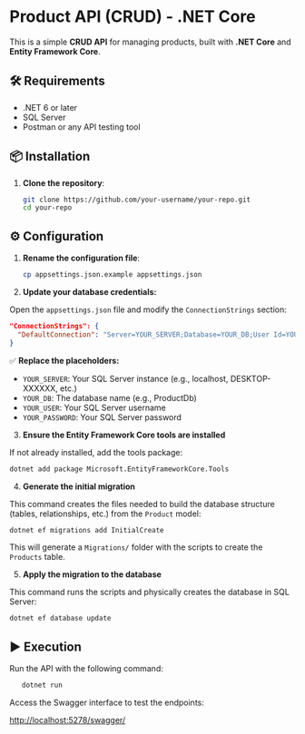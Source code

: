 # Product API (CRUD) - .NET Core

This is a simple **CRUD API** for managing products, built with **.NET Core** and **Entity Framework Core**.

## 🛠️ Requirements
- .NET 6 or later
- SQL Server
- Postman or any API testing tool

## 📦 Installation

1. **Clone the repository**:
   ```bash
   git clone https://github.com/your-username/your-repo.git
   cd your-repo
   ```

## ⚙️ Configuration

1. **Rename the configuration file**:
    ```bash
    cp appsettings.json.example appsettings.json
    ```

2. **Update your database credentials:**

Open the `appsettings.json` file and modify the `ConnectionStrings` section:

```json
"ConnectionStrings": {
  "DefaultConnection": "Server=YOUR_SERVER;Database=YOUR_DB;User Id=YOUR_USER;Password=YOUR_PASSWORD;TrustServerCertificate=True;"
}
```

✅ **Replace the placeholders:**
- `YOUR_SERVER`: Your SQL Server instance (e.g., localhost, DESKTOP-XXXXXX, etc.)
- `YOUR_DB`: The database name (e.g., ProductDb)
- `YOUR_USER`: Your SQL Server username
- `YOUR_PASSWORD`: Your SQL Server password

3. **Ensure the Entity Framework Core tools are installed**

If not already installed, add the tools package:

```bash
dotnet add package Microsoft.EntityFrameworkCore.Tools
```

4. **Generate the initial migration**

This command creates the files needed to build the database structure (tables, relationships, etc.) from the `Product` model:

```bash
dotnet ef migrations add InitialCreate
```

This will generate a `Migrations/` folder with the scripts to create the `Products` table.

5. **Apply the migration to the database**

This command runs the scripts and physically creates the database in SQL Server:

```bash
dotnet ef database update
```

## ▶️ Execution

Run the API with the following command:

```bash
   dotnet run
```

Access the Swagger interface to test the endpoints:

[http://localhost:5278/swagger/](http://localhost:5278/swagger/)


